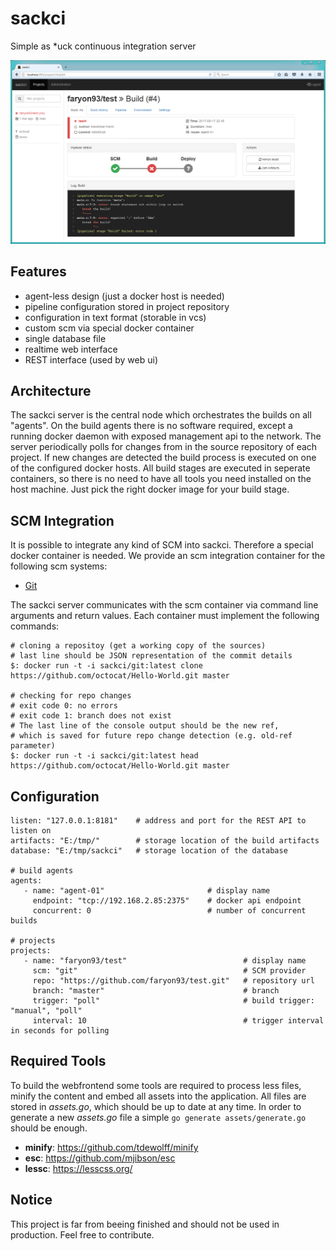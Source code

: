 # sackci
Simple as *uck continuous integration server

![Screenshot of webinterface](doc/webinterface.png)

## Features
- agent-less design (just a docker host is needed)
- pipeline configuration stored in project repository
- configuration in text format (storable in vcs)
- custom scm via special docker container
- single database file
- realtime web interface
- REST interface (used by web ui)

## Architecture
The sackci server is the central node which orchestrates the builds on all "agents". On the build agents there is no software required, except a running docker daemon with exposed management api to the network.
The server periodically polls for changes from in the source repository of each project. If new changes are detected the build process is executed on one of the configured docker hosts.
All build stages are executed in seperate containers, so there is no need to have all tools you need installed on the host machine. Just pick the right docker image for your build stage.

## SCM Integration
It is possible to integrate any kind of SCM into sackci. Therefore a special docker container is needed. We provide an scm integration container for the following scm systems:

- [Git](https://github.com/faryon93/sackci-git)

The sackci server communicates with the scm container via command line arguments and return values. Each container must implement the following commands:

```
# cloning a repositoy (get a working copy of the sources)
# last line should be JSON representation of the commit details
$: docker run -t -i sackci/git:latest clone https://github.com/octocat/Hello-World.git master

# checking for repo changes
# exit code 0: no errors
# exit code 1: branch does not exist
# The last line of the console output should be the new ref,
# which is saved for future repo change detection (e.g. old-ref parameter)
$: docker run -t -i sackci/git:latest head https://github.com/octocat/Hello-World.git master
```

## Configuration
```
listen: "127.0.0.1:8181"    # address and port for the REST API to listen on
artifacts: "E:/tmp/"        # storage location of the build artifacts
database: "E:/tmp/sackci"   # storage location of the database

# build agents
agents:
   - name: "agent-01"                       # display name
     endpoint: "tcp://192.168.2.85:2375"    # docker api endpoint
     concurrent: 0                          # number of concurrent builds

# projects
projects:
   - name: "faryon93/test"                          # display name
     scm: "git"                                     # SCM provider
     repo: "https://github.com/faryon93/test.git"   # repository url
     branch: "master"                               # branch
     trigger: "poll"                                # build trigger: "manual", "poll"
     interval: 10                                   # trigger interval in seconds for polling
```

## Required Tools
To build the webfrontend some tools are required to process less files, minify the content and embed all assets into the application.
All files are stored in *assets.go*, which should be up to date at any time. In order to generate a new *assets.go* file a
simple `go generate assets/generate.go` should be enough.

- **minify**: https://github.com/tdewolff/minify
- **esc**: https://github.com/mjibson/esc
- **lessc**: https://lesscss.org/

## Notice
This project is far from beeing finished and should not be used in production. Feel free to contribute.
